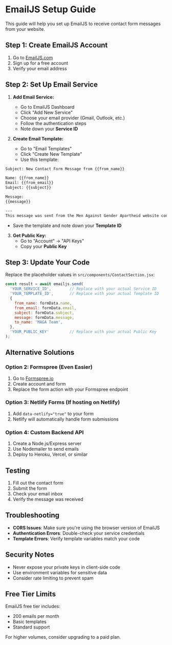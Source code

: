 # EmailJS Setup Guide

This guide will help you set up EmailJS to receive contact form messages from your website.

## Step 1: Create EmailJS Account

1. Go to [EmailJS.com](https://www.emailjs.com/)
2. Sign up for a free account
3. Verify your email address

## Step 2: Set Up Email Service

1. **Add Email Service:**
   - Go to EmailJS Dashboard
   - Click "Add New Service"
   - Choose your email provider (Gmail, Outlook, etc.)
   - Follow the authentication steps
   - Note down your **Service ID**

2. **Create Email Template:**
   - Go to "Email Templates"
   - Click "Create New Template"
   - Use this template:

```html
Subject: New Contact Form Message from {{from_name}}

Name: {{from_name}}
Email: {{from_email}}
Subject: {{subject}}

Message:
{{message}}

---
This message was sent from the Men Against Gender Apartheid website contact form.
```

   - Save the template and note down your **Template ID**

3. **Get Public Key:**
   - Go to "Account" → "API Keys"
   - Copy your **Public Key**

## Step 3: Update Your Code

Replace the placeholder values in `src/components/ContactSection.jsx`:

```javascript
const result = await emailjs.send(
  'YOUR_SERVICE_ID',        // Replace with your actual Service ID
  'YOUR_TEMPLATE_ID',       // Replace with your actual Template ID
  {
    from_name: formData.name,
    from_email: formData.email,
    subject: formData.subject,
    message: formData.message,
    to_name: 'MAGA Team',
  },
  'YOUR_PUBLIC_KEY'         // Replace with your actual Public Key
);
```

## Alternative Solutions

### Option 2: Formspree (Even Easier)
1. Go to [Formspree.io](https://formspree.io/)
2. Create account and form
3. Replace the form action with your Formspree endpoint

### Option 3: Netlify Forms (If hosting on Netlify)
1. Add `data-netlify="true"` to your form
2. Netlify will automatically handle form submissions

### Option 4: Custom Backend API
1. Create a Node.js/Express server
2. Use Nodemailer to send emails
3. Deploy to Heroku, Vercel, or similar

## Testing

1. Fill out the contact form
2. Submit the form
3. Check your email inbox
4. Verify the message was received

## Troubleshooting

- **CORS Issues**: Make sure you're using the browser version of EmailJS
- **Authentication Errors**: Double-check your service credentials
- **Template Errors**: Verify template variables match your code

## Security Notes

- Never expose your private keys in client-side code
- Use environment variables for sensitive data
- Consider rate limiting to prevent spam

## Free Tier Limits

EmailJS free tier includes:
- 200 emails per month
- Basic templates
- Standard support

For higher volumes, consider upgrading to a paid plan.
